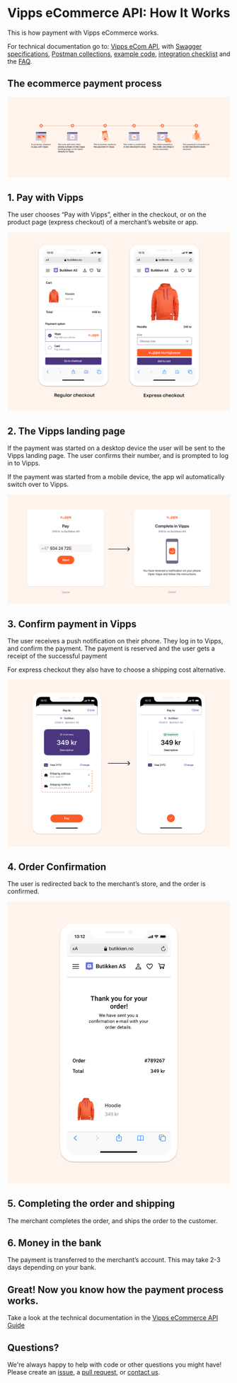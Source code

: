 # Vipps eCommerce API: How It Works

This is how payment with Vipps eCommerce works.

For technical documentation go to:
[Vipps eCom API](https://github.com/vippsas/vipps-ecom-api),
with
[Swagger specifications](https://vippsas.github.io/vipps-ecom-api/),
[Postman collections](tools/),
[example code](https://github.com/vippsas/vipps-developers/tree/master/code-examples/ecom_python_example), 
[integration checklist](vipps-ecom-api-checklist.md)
and the [FAQ](vipps-ecom-api-faq.md).

## The ecommerce payment process

![Ecom process](images/vipps-ecom-process.png)


## 1. Pay with Vipps

The user chooses “Pay with Vipps”, either in the checkout, or on the product page (express checkout) of a merchant’s website or app.

![Pay with Vipps](images/vipps-ecom-step1.png)

## 2. The Vipps landing page

If the payment was started on a desktop device the user will be sent to the Vipps landing page.
The user confirms their number, and is prompted to log in to Vipps.

If the payment was started from a mobile device, the app wil automatically switch over to Vipps.

![Vipps landing page](images/vipps-ecom-step2.png)

## 3. Confirm payment in Vipps

The user receives a push notification on their phone. They log in to Vipps, and confirm the payment. The payment is reserved and the user gets a receipt of the successful payment

For express checkout they also have to choose a shipping cost alternative.

![Confirm payment](images/vipps-ecom-step3.png)

## 4. Order Confirmation

The user is redirected back to the merchant’s store, and the order is confirmed.

![Order confirmation](images/vipps-ecom-step4.png)

## 5. Completing the order and shipping

The merchant completes the order, and ships the order to the customer.


## 6. Money in the bank

The payment is transferred to the merchant’s account. This may take 2-3 days depending on your bank.

## Great! Now you know how the payment process works.

Take a look at the technical documentation in the [Vipps eCommerce API Guide](https://github.com/vippsas/vipps-ecom-api/blob/master/vipps-ecom-api.md)


## Questions?

We're always happy to help with code or other questions you might have!
Please create an [issue](https://github.com/vippsas/vipps-ecom-api/issues),
a [pull request](https://github.com/vippsas/vipps-ecom-api/pulls),
or [contact us](https://github.com/vippsas/vipps-developers/blob/master/contact.md).

